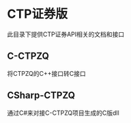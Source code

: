 ﻿# CTP证券版

此目录下提供CTP证券API相关的文档和接口

## C-CTPZQ
将CTPZQ的C++接口转C接口

## CSharp-CTPZQ
通过C#来对接C-CTPZQ项目生成的C版dll